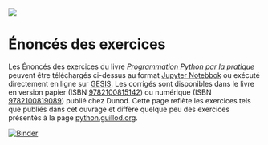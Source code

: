 <div style="width:100%"><a href="https://www.dunod.com/sciences-techniques/programmation-python-par-pratique-exercices-et-problemes-corriges"><img src="https://python.guillod.org/livre/banner.png"/></a></div>

# Énoncés des exercices
Les Énoncés des exercices du livre [*Programmation Python par la pratique*](https://www.dunod.com/sciences-techniques/programmation-python-par-pratique-exercices-et-problemes-corriges) peuvent être téléchargés ci-dessus au format [Jupyter Notebbok](https://jupyter.org/) ou exécuté directement en ligne sur [GESIS](https://notebooks.gesis.org/binder/v2/gh/guillod/livre-python/HEAD?urlpath=lab). Les corrigés sont disponibles dans le livre en version papier (ISBN [9782100815142](https://www.dunod.com/sciences-techniques/programmation-python-par-pratique-exercices-et-problemes-corriges)) ou numérique (ISBN [9782100819089](https://www.dunod.com/sciences-techniques/programmation-python-par-pratique-exercices-et-problemes-corriges)) publié chez Dunod. Cette page reflète les exercices tels que publiés dans cet ouvrage et diffère quelque peu des exercices présentés à la page [python.guillod.org](https://python.guillod.org/).</p>

[![Binder](https://notebooks.gesis.org/binder/badge_logo.svg)](https://notebooks.gesis.org/binder/v2/gh/guillod/livre-python/HEAD?urlpath=lab)
